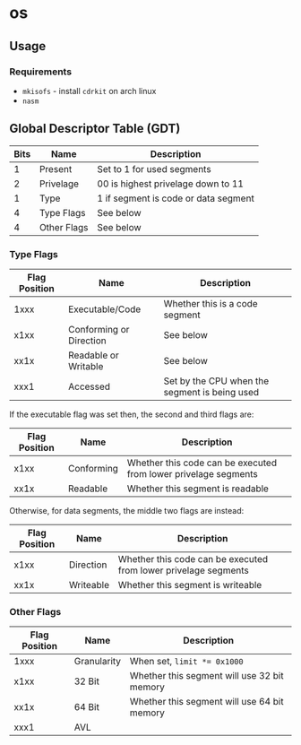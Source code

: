 # os

## Usage
### Requirements
* `mkisofs` - install `cdrkit` on arch linux
* `nasm`

## Global Descriptor Table (GDT)
| Bits | Name        | Description                          |
| ---- | ----------- | ------------------------------------ |
| 1    | Present     | Set to 1 for used segments           |
| 2    | Privelage   | 00 is highest privelage down to 11   |
| 1    | Type        | 1 if segment is code or data segment |
| 4    | Type Flags  | See below                            |
| 4    | Other Flags | See below                            |

### Type Flags
| Flag Position | Name                     | Description                                                     |
| ------------- | ------------------------ | --------------------------------------------------------------- |
| 1xxx          | Executable/Code          | Whether this is a code segment                                  |
| x1xx          | Conforming or Direction  | See below                                                       | 
| xx1x          | Readable or Writable     | See below                                                       | 
| xxx1          | Accessed                 | Set by the CPU when the segment is being used                   |

If the executable flag was set then, the second and third flags are:

| Flag Position | Name        | Description                                                     |
| ------------- | ----------- | --------------------------------------------------------------- |
| x1xx          | Conforming  | Whether this code can be executed from lower privelage segments |
| xx1x          | Readable    | Whether this segment is readable                                |

Otherwise, for data segments, the middle two flags are instead:

| Flag Position | Name        | Description                                                     |
| ------------- | ----------- | --------------------------------------------------------------- |
| x1xx          | Direction   | Whether this code can be executed from lower privelage segments |
| xx1x          | Writeable   | Whether this segment is writeable                               |

### Other Flags
| Flag Position | Name        | Description                                                     |
| ------------- | ----------- | ------------------------------------------- |
| 1xxx          | Granularity | When set, `limit *= 0x1000`                 |
| x1xx          | 32 Bit      | Whether this segment will use 32 bit memory |
| xx1x          | 64 Bit      | Whether this segment will use 64 bit memory |
| xxx1          | AVL         |                                             |
